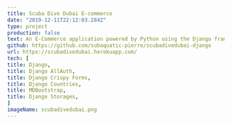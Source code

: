 ```yaml
---
title: Scuba Dive Dubai E-commerce
date: "2019-12-11T22:12:03.284Z"
type: project
production: false
text: An E-Commerce application powered by Python using the Django framework. Basic functionality includes, authorization and authentication using Django AllAuth and Cripsy forms. It features CSV upload for item management through the Django Admin interface. Hosted on Heroku, static files and media are served using Django storages and AWS S3.
github: https://github.com/subaquatic-pierre/scubadivedubai-django
url: https://scubadivedubai.herokuapp.com/
tech: [
title: Django,
title: Django AllAuth,
title: Django Crispy Forms,
title: Django Countries,
title: MDBootstrap,
title: Django Storages,
]
imageName: scubadivedubai.png
---
```

